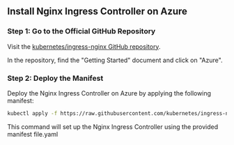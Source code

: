 ## Install Nginx Ingress Controller on Azure

### Step 1: Go to the Official GitHub Repository

Visit the [kubernetes/ingress-nginx GitHub repository](https://github.com/kubernetes/ingress-nginx?tab=readme-ov-file).

In the repository, find the "Getting Started" document and click on "Azure".

### Step 2: Deploy the Manifest

Deploy the Nginx Ingress Controller on Azure by applying the following manifest:

```bash
kubectl apply -f https://raw.githubusercontent.com/kubernetes/ingress-nginx/controller-v1.11.1/deploy/static/provider/cloud/deploy.yaml
```

This command will set up the Nginx Ingress Controller using the provided manifest file.yaml


